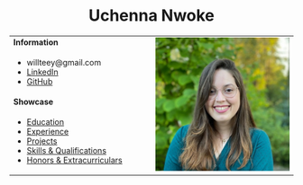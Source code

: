 <h1 align="center">Uchenna Nwoke</h1>
<table align="center">
  <tbody>
    <tr>
      <td><b>Information</b></td>
      <td width="50%" rowspan="4">
        <img alt="Photo" src="./Ana.jfif" />
      </td>
    </tr>
    <tr>
      <td>
        <ul>
          <li>willteey@gmail.com</li>
          <li><a href="https://www.linkedin.com/in/uwn/">LinkedIn</a></li>
          <li><a href="https://github.com/WilliamNwoke">GitHub</a></li>
        </ul>
      </td>
    </tr>
    <tr><td><b>Showcase</b></td></tr>
    <tr>
      <td width="50%">
        <ul>
          <li><a href="./Pages/education.md">Education</a></li>
          <li><a href="./Pages/experience.md">Experience</a></li>
          <li><a href="./Pages/projects.md">Projects</a></li>
          <li><a href="./Pages/qualifications.md">Skills & Qualifications</a></li>
          <li><a href="./Pages/extracurriculars.md">Honors & Extracurriculars</a></li>
        </ul>
      </td>
    </tr>
  </tbody>
</table>
